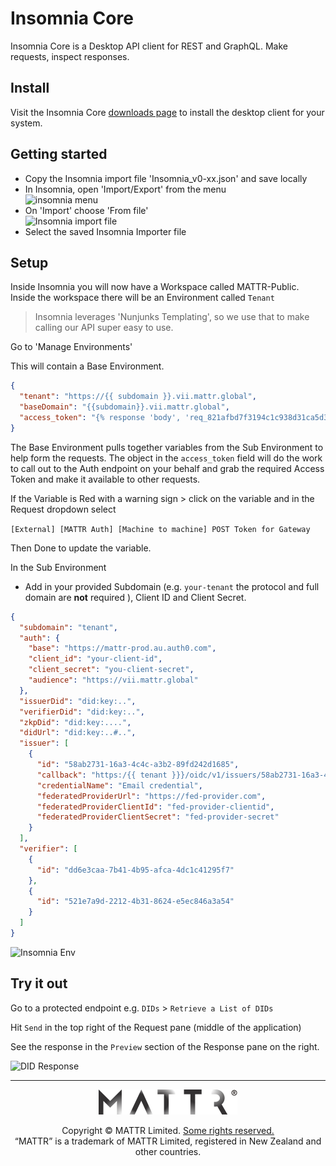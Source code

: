 # Insomnia Core
Insomnia Core is a Desktop API client for REST and GraphQL. Make requests, inspect responses.

## Install

Visit the Insomnia Core [downloads page](https://insomnia.rest/download/core/?) to install the desktop client for your system.

## Getting started

- Copy the Insomnia import file 'Insomnia_v0-xx.json' and save locally
- In Insomnia, open 'Import/Export' from the menu  
![insomnia menu](assets/insomnia-import-export.png)
- On 'Import' choose 'From file'  
![Insomnia import file](assets/insomnia-import-file.png)
- Select the saved Insomnia Importer file

## Setup
Inside Insomnia you will now have a Workspace called MATTR-Public.
Inside the workspace there will be an Environment called `Tenant` 
> Insomnia leverages 'Nunjunks Templating', so we use that to make calling our API super easy to use. 

Go to 'Manage Environments'

This will contain a Base Environment.

``` json
{
  "tenant": "https://{{ subdomain }}.vii.mattr.global",
  "baseDomain": "{{subdomain}}.vii.mattr.global",
  "access_token": "{% response 'body', 'req_821afbd7f3194c1c938d31ca5d3efbe0', 'b64::JC5hY2Nlc3NfdG9rZW4=::46b', 'when-expired', 360 %}"
}
```
The Base Environment pulls together variables from the Sub Environment to help form the requests.
The object in the `access_token` field will do the work to call out to the Auth endpoint on your behalf and grab the required Access Token and make it available to other requests.

If the Variable is Red with a warning sign > click on the variable and in the Request dropdown select

`[External] [MATTR Auth] [Machine to machine] POST Token for Gateway`

Then Done to update the variable.

In the Sub Environment
* Add in your provided Subdomain (e.g. `your-tenant` the protocol and full domain are **not** required ), Client ID and Client Secret.

``` json
{
  "subdomain": "tenant",
  "auth": {
    "base": "https://mattr-prod.au.auth0.com",
    "client_id": "your-client-id",
    "client_secret": "you-client-secret",
    "audience": "https://vii.mattr.global"
  },
  "issuerDid": "did:key:..",
  "verifierDid": "did:key:..",
  "zkpDid": "did:key:....",
  "didUrl": "did:key:..#..",
  "issuer": [
    {
      "id": "58ab2731-16a3-4c4c-a3b2-89fd242d1685",
      "callback": "https:/{{ tenant }}}/oidc/v1/issuers/58ab2731-16a3-4c4c-a3b2-89fd242d1685/federated/callback",
      "credentialName": "Email credential",
      "federatedProviderUrl": "https://fed-provider.com",
      "federatedProviderClientId": "fed-provider-clientid",
      "federatedProviderClientSecret": "fed-provider-secret"
    }
  ],
  "verifier": [
    {
      "id": "dd6e3caa-7b41-4b95-afca-4dc1c41295f7"
    },
    {
      "id": "521e7a9d-2212-4b31-8624-e5ec846a3a54"
    }
  ]
}
```


![Insomnia Env](assets/insomnia-env.png)

## Try it out
Go to a protected endpoint e.g.
`DIDs` > `Retrieve a List of DIDs`

Hit `Send` in the top right of the Request pane (middle of the application)

See the response in the `Preview` section of the Response pane on the right.

![DID Response](assets/insomnia-did-response.png)

---

<p align="center"><a href="https://mattr.global" target="_blank"><img height="40px" src ="../docs/assets/mattr-logo-tm.svg"></a></p><p align="center">Copyright © MATTR Limited. <a href="./LICENSE">Some rights reserved.</a><br/>“MATTR” is a trademark of MATTR Limited, registered in New Zealand and other countries.</p>
